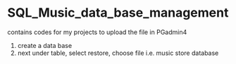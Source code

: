 # SQL_Music_data_base_management
contains codes for my projects
to upload the file in PGadmin4
1. create a data base
2. next under table, select restore, choose file i.e. music store database

